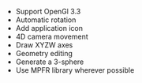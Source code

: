 * Support OpenGl 3.3
* Automatic rotation
* Add application icon
* 4D camera movement
* Draw XYZW axes
* Geometry editing
* Generate a 3-sphere
* Use MPFR library wherever possible
